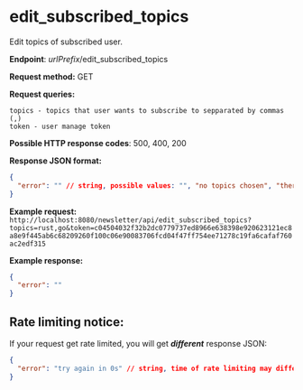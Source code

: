 # edit_subscribed_topics

Edit topics of subscribed user.

**Endpoint**: *urlPrefix*/edit_subscribed_topics

**Request method:** GET

**Request queries:**

```
topics - topics that user wants to subscribe to sepparated by commas (,)
token - user manage token
```

**Possible HTTP response codes**: 500, 400, 200

**Response JSON format:**

```json
{
  "error": "" // string, possible values: "", "no topics chosen", "there is no such user", "there is no such topic: %topicName%", "database error" 
}
```

**Example request:**
`http://localhost:8080/newsletter/api/edit_subscribed_topics?topics=rust,go&token=c04504032f32b2dc0779737ed8966e638398e920623121ec8a8e9f445ab6c68209260f100c06e90083706fcd04f47ff754ee71278c19fa6cafaf760ac2edf315`

**Example response:**

```json
{
  "error": ""
}
```

## Rate limiting notice:

If your request get rate limited, you will get ***different*** response JSON:

```json
{
  "error": "try again in 0s" // string, time of rate limiting may differ
}
```